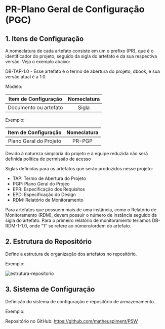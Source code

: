 # PR-Plano Geral de Configuração (PGC)

## 1. Itens de Configuração

A nomeclatura de cada artefato consiste em um o prefixo (PR), que é o identificador do projeto, seguido da sigla do artefato e da sua respectiva versão. Veja o exemplo abaixo:

DB-TAP-1.0 - Esse artefato é o termo de abertura do projeto, dbook, e sua versão atual é a 1.0.

Modelo:

| Item de Configuração | Nomeclatura |
|:--------------------:|:-----------:|
| Documento ou artefato|    Sigla    |

Exemplo:

| Item de Configuração | Nomeclatura |
|:--------------------:|:-----------:|
| Plano Geral do Projeto |   PR-PGP  |


Devido à natureza simplória do projeto e à equipe reduzida não será definida política de permissão de acesso

Siglas definidas para os artefatos que serão produzidos nesse projeto: 

* TAP: Termo de Abertura do Projeto
* PGP: Plano Geral do Projeo
* EPR: Especificação dos Requisitos
* EPD: Especificação do Design
* RDM: Relatório de Monitoramento

Para artefatos que possuem mais de uma instância, como o Relatório de Monitoramento (RDM), devem possuir o número de 
instância seguido da sigla do artefato. Para o primeiro relatório de monitoramento teríamos DB-RDM-1-1.0, onde "1" se refere
ao número/ordem do artefato.

## 2. Estrutura do Repositório

Define a estrutura de organização dos artefatos no repositório.

Exemplo:

![estrutura-repositorio](https://github.com/matheuspiment/dbook/blob/master/docs/estrutura-repositorio.png)

## 3. Sistema de Configuração

Definição do sistema de configuração e repositório de armazenamento.

Exemplo:

Repositório no GitHub: https://github.com/matheuspiment/PSW
